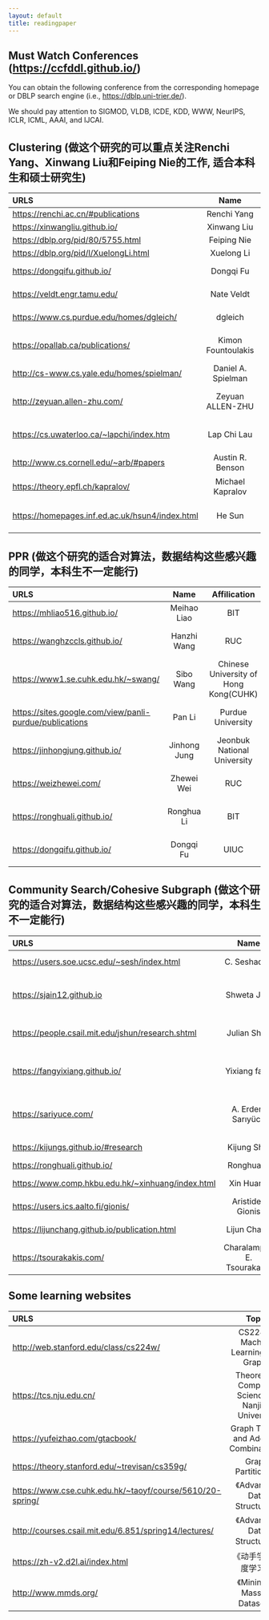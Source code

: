 ```yaml
---
layout: default
title: readingpaper
---
```



##  Must Watch Conferences (https://ccfddl.github.io/)
You can obtain the following conference from the corresponding homepage or DBLP search engine (i.e., https://dblp.uni-trier.de/). <br>

We should pay attention to SIGMOD, VLDB, ICDE, KDD, WWW, NeurIPS, ICLR, ICML, AAAI, and IJCAI. <br>



## Clustering (做这个研究的可以重点关注Renchi Yang、Xinwang Liu和Feiping Nie的工作, 适合本科生和硕士研究生)


| URLS | Name | Affilication | Toptic |
|:----|:-----:|:-----:| ----:|
| https://renchi.ac.cn/#publications  |  Renchi Yang  |    HKBU  | Graph Clustering |
| https://xinwangliu.github.io/ | Xinwang Liu| NUDT | Graph Clustering |
| https://dblp.org/pid/80/5755.html | Feiping Nie| NPU | Graph Clustering |
| https://dblp.org/pid/l/XuelongLi.html | Xuelong Li |NPU | Graph Clustering |
| https://dongqifu.github.io/ | Dongqi Fu | UIUC | Higher-order Clustering |
| https://veldt.engr.tamu.edu/ | Nate Veldt | Texas A&M University | Hypergraph Clustering (theory) |
| https://www.cs.purdue.edu/homes/dgleich/ | dgleich | Purdue University | Local Clustering (theory)|
| https://opallab.ca/publications/  |  Kimon Fountoulakis  | University of  Waterloo |  Local Clustering (theory) |
| http://cs-www.cs.yale.edu/homes/spielman/ |  Daniel A. Spielman |   Yale  Univeristy  |  Spectral Graph Theory (theory) |
| http://zeyuan.allen-zhu.com/   |   Zeyuan ALLEN-ZHU  |  Meta FAIR Labs  |  Local Clustering/Improve Cluster (theory) |
| https://cs.uwaterloo.ca/~lapchi/index.htm  | Lap Chi Lau |  University of  Waterloo   | Spectral Graph Theory (theory) |
| http://www.cs.cornell.edu/~arb/#papers  | Austin R. Benson | Cornell University  | Higher-order Clustering (theory)|
| https://theory.epfl.ch/kapralov/      |  Michael Kapralov |  EPFL |    Spectral Graph Theory (theory） |
| https://homepages.inf.ed.ac.uk/hsun4/index.html |He Sun|University of Edinburgh|Local Clustering (theory)|



## PPR (做这个研究的适合对算法，数据结构这些感兴趣的同学，本科生不一定能行)


| URLS | Name | Affilication | Toptic |
|:----|:-----:|:-----:| ----:|
| https://mhliao516.github.io/ | Meihao Liao | BIT | PPR |
| https://wanghzccls.github.io/  |  Hanzhi Wang  | RUC  |   PPR and GNN  |
| https://www1.se.cuhk.edu.hk/~swang/ |    Sibo Wang   |       Chinese University of Hong Kong(CUHK)  |  PPR and GNN |
| https://sites.google.com/view/panli-purdue/publications        |          Pan Li  |  Purdue University   |  PPR and GNN |
| https://jinhongjung.github.io/  |  Jinhong Jung   |  Jeonbuk National University   | PPR |
| https://weizhewei.com/ | Zhewei Wei | RUC | PPR and GNN |
| https://ronghuali.github.io/ | Ronghua Li | BIT | PPR and GNN | 
| https://dongqifu.github.io/ | Dongqi Fu | UIUC | PPR and GNN | 



## Community Search/Cohesive Subgraph (做这个研究的适合对算法，数据结构这些感兴趣的同学，本科生不一定能行)

| URLS | Name | Affilication | Toptic |
|:----|:-----:|:-----:| ----:|
| https://users.soe.ucsc.edu/~sesh/index.html |  C. Seshadhri | University of California | Subgraph Counting  |
| https://sjain12.github.io  | Shweta Jain |  University of Utah | Subgraph Counting(Turan theorem for counting) |
| https://people.csail.mit.edu/jshun/research.shtml |  Julian Shun  |  MIT  |  Parallel Algorithms for cohesive subgraph |
| https://fangyixiang.github.io/  |   Yixiang fang   | CUHK(Shenzhen)  | Community Search/(higher-order) Densest  Subgraph |
| https://sariyuce.com/  |     A. Erdem Sarıyüce  | University at Buffalo | Hierarchical Dense Subgraph/Nucleus Decomposition |
| https://kijungs.github.io/#research | Kijung Shin  |  KAIST  | Cohesive Subgraph  |
| https://ronghuali.github.io/ | Ronghua Li | BIT | Kcore/Clique |
| https://www.comp.hkbu.edu.hk/~xinhuang/index.html | Xin Huang | HKBU | ktruss Community Search by Index  |
| https://users.ics.aalto.fi/gionis/ |   Aristides Gionis | KTH | Densest Subgraph  |
| https://lijunchang.github.io/publication.html  | Lijun Chang | USYD  | Cohesive Subgraph book |
| https://tsourakakis.com/  | Charalampos E. Tsourakakis  | Boston University | (Higher-order)Densest subgraph |



## Some learning websites


| URLS | Topic| Author |
|:----|:-----:|:-----:|
http://web.stanford.edu/class/cs224w/| CS224W: Machine Learning with Graphs| By Jure Leskovec|
https://tcs.nju.edu.cn/| Theoretical Computer Science at Nanjing University| Yitong Yin
https://yufeizhao.com/gtacbook/| Graph Theory and Additive Combinatorics| Yufei Zhao|
https://theory.stanford.edu/~trevisan/cs359g/ | Graph Partitioning | Luca Trevis|
|https://www.cse.cuhk.edu.hk/~taoyf/course/5610/20-spring/ |   《Advanced Data Structures》| Yufei Tao|
|http://courses.csail.mit.edu/6.851/spring14/lectures/ |  《Advanced Data Structures》| Erik Demaine |
|https://zh-v2.d2l.ai/index.html|  《动手学习深度学习》| Mu Li|
|http://www.mmds.org/  | 《Mining of Massive Datasets》 | Jure Leskovec|
